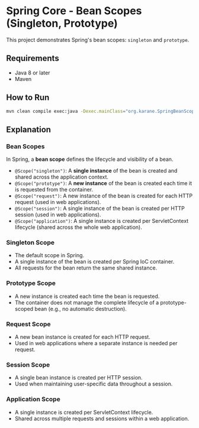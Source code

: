# Spring Core - Bean Scopes (Singleton, Prototype)

This project demonstrates Spring's bean scopes: `singleton` and `prototype`.

## Requirements
- Java 8 or later
- Maven

## How to Run

```sh
mvn clean compile exec:java -Dexec.mainClass="org.karane.SpringBeanScopeExample"
```

## Explanation
### Bean Scopes
In Spring, a **bean scope** defines the lifecycle and visibility of a bean.

- `@Scope("singleton")`: A **single instance** of the bean is created and shared across the application context.
- `@Scope("prototype")`: A **new instance** of the bean is created each time it is requested from the container.
- `@Scope("request")`: A new instance of the bean is created for each HTTP request (used in web applications).
- `@Scope("session")`: A single instance of the bean is created per HTTP session (used in web applications).
- `@Scope("application")`: A single instance is created per ServletContext lifecycle (shared across the whole web application).

### Singleton Scope
- The default scope in Spring.
- A single instance of the bean is created per Spring IoC container.
- All requests for the bean return the same shared instance.

### Prototype Scope
- A new instance is created each time the bean is requested.
- The container does not manage the complete lifecycle of a prototype-scoped bean (e.g., no automatic destruction).

### Request Scope
- A new bean instance is created for each HTTP request.
- Used in web applications where a separate instance is needed per request.

### Session Scope
- A single bean instance is created per HTTP session.
- Used when maintaining user-specific data throughout a session.

### Application Scope
- A single instance is created per ServletContext lifecycle.
- Shared across multiple requests and sessions within a web application.